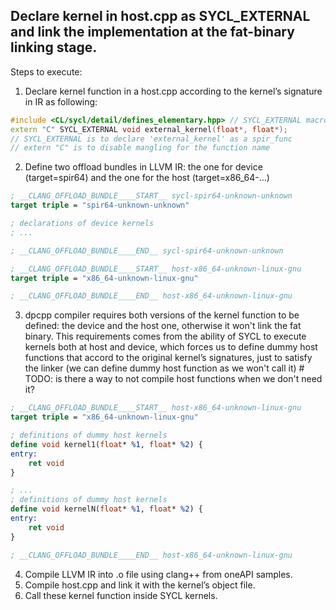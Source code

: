 ## Declare kernel in host.cpp as SYCL_EXTERNAL and link the implementation at the fat-binary linking stage.

Steps to execute:
1.	Declare kernel function in a host.cpp according to the kernel’s signature in IR as following:
```c++
#include <CL/sycl/detail/defines_elementary.hpp> // SYCL_EXTERNAL macros
extern "C" SYCL_EXTERNAL void external_kernel(float*, float*);
// SYCL_EXTERNAL is to declare 'external_kernel' as a spir_func
// extern "C" is to disable mangling for the function name
```
2.	Define two offload bundles in LLVM IR: the one for device (target=spir64) and the one for the host (target=x86_64-…)
```llvm
; __CLANG_OFFLOAD_BUNDLE____START__ sycl-spir64-unknown-unknown
target triple = "spir64-unknown-unknown"

; declarations of device kernels
; ...

; __CLANG_OFFLOAD_BUNDLE____END__ sycl-spir64-unknown-unknown

; __CLANG_OFFLOAD_BUNDLE____START__ host-x86_64-unknown-linux-gnu
target triple = "x86_64-unknown-linux-gnu"

; __CLANG_OFFLOAD_BUNDLE____END__ host-x86_64-unknown-linux-gnu
```
3.	dpcpp compiler requires both versions of the kernel function to be defined: the device and the host one, otherwise it won't link the fat binary. This requirements comes from the ability of SYCL to execute kernels both at host and device, which forces us to define dummy host functions that accord to the original kernel’s signatures, just to satisfy the linker (we can define dummy host function as we won't call it) # TODO: is there a way to not compile host functions when we don't need it?
```llvm
; __CLANG_OFFLOAD_BUNDLE____START__ host-x86_64-unknown-linux-gnu
target triple = "x86_64-unknown-linux-gnu"

; definitions of dummy host kernels
define void kernel1(float* %1, float* %2) {
entry:
    ret void
}

; ...
; definitions of dummy host kernels
define void kernelN(float* %1, float* %2) {
entry:
    ret void
}

; __CLANG_OFFLOAD_BUNDLE____END__ host-x86_64-unknown-linux-gnu
```
4.	Compile LLVM IR into .o file using clang++ from oneAPI samples.
5.	Compile host.cpp and link it with the kernel’s object file.
6.	Call these kernel function inside SYCL kernels.

